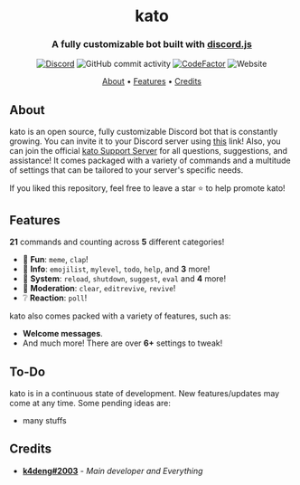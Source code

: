 <h1 align="center">
  <br>
  kato
  <br>
</h1>

<h3 align=center>A fully customizable bot built with <a href=https://github.com/discordjs/discord.js>discord.js</a></h3>


<div align=center>

 [![Discord](https://img.shields.io/discord/822487769816367114.svg?label=&logo=discord&logoColor=ffffff&color=7389D8&labelColor=6A7EC2)](https://discord.com/invite/VERRW3TEUD)
![GitHub commit activity](https://img.shields.io/github/commit-activity/m/k4deng/kato)
[![CodeFactor](https://www.codefactor.io/repository/github/k4deng/kato/badge)](https://www.codefactor.io/repository/github/k4deng/kato)
![Website](https://img.shields.io/website?down_color=red&down_message=offline&up_color=green&up_message=online&url=https://kato.katodiscordbot.repl.co)

</div>

<p align="center">
  <a href="#about">About</a>
  •
  <a href="#Features">Features</a>
  •
  <a href="#credits">Credits</a>
</p>

## About

kato is an open source, fully customizable Discord bot that is constantly growing. You can invite it to your Discord server using [this](https://jiro.k4deng.ml/invite) link! Also, you can join the official [kato Support Server](https://discord.com/invite/VERRW3TEUD) for all questions, suggestions, and assistance! It comes packaged with a variety of commands and a multitude of settings that can be tailored to your server's specific needs.

If you liked this repository, feel free to leave a star ⭐ to help promote kato!

## Features

**21** commands and counting across **5** different categories!

*   🎉  **Fun**: `meme`, `clap`! 
*   💬  **Info**: `emojilist`, `mylevel`, `todo`, `help`, and **3** more! 
*   👑  **System**: `reload`, `shutdown`, `suggest`, `eval` and **4** more! 
*   🚓  **Moderation**: `clear`, `editrevive`, `revive`! 
*   ❔  **Reaction**: `poll`!

kato also comes packed with a variety of features, such as:

  * **Welcome messages**.
  * And much more! There are over **6+** settings to tweak!


## To-Do

kato is in a continuous state of development. New features/updates may come at any time. Some pending ideas are:

  * many stuffs

## Credits
* **[k4deng#2003](https://k4deng.ml)** - *Main developer and Everything*